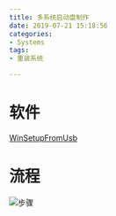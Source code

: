 ```yaml
---
title: 多系统启动盘制作
date: 2019-07-21 15:18:56
categories:
- Systems
tags:
- 重装系统

---
```


# 软件

[WinSetupFromUsb](http://www.winsetupfromusb.com/supported-sources/)

# 流程

![步骤](WinSetup.png)